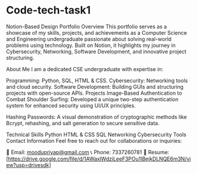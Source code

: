 # Code-tech-task1
Notion-Based Design Portfolio
Overview
This portfolio serves as a showcase of my skills, projects, and achievements as a Computer Science and Engineering undergraduate passionate about solving real-world problems using technology. Built on Notion, it highlights my journey in Cybersecurity, Networking, Software Development, and innovative project structuring.

About Me
I am a dedicated CSE undergraduate with expertise in:

Programming: Python, SQL, HTML & CSS.
Cybersecurity: Networking tools and cloud security.
Software Development: Building GUIs and structuring projects with open-source APIs.
Projects
Image-Based Authentication to Combat Shoulder Surfing:
Developed a unique two-step authentication system for enhanced security using UI/UX principles.

Hashing Passwords:
A visual demonstration of cryptographic methods like Bcrypt, rehashing, and salt generation to secure sensitive data.

Technical Skills
Python
HTML & CSS
SQL
Networking
Cybersecurity Tools
Contact Information
Feel free to reach out for collaborations or inquiries:

📧 Email: moodupriyap@gmail.com
📞 Phone: 7337260781
📄 Resume: [https://drive.google.com/file/d/1AWaxlWdziLeeF3POu1IBejkDLNQE6m3N/view?usp=drivesdk]

